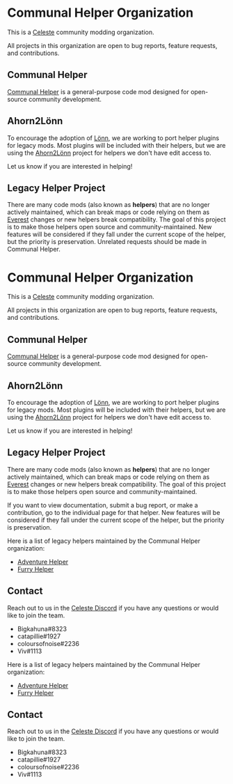 Communal Helper Organization
==========================
This is a [Celeste](http://www.celestegame.com/) community modding organization. 

All projects in this organization are open to bug reports, feature requests, and contributions.

## Communal Helper
[Communal Helper](https://github.com/CommunalHelper/CommunalHelper) is a general-purpose code mod designed for open-source community development.

## Ahorn2Lönn
To encourage the adoption of [Lönn](https://github.com/CelestialCartographers/Loenn), we are working to port helper plugins for legacy mods. Most plugins will be included with their helpers, but we are using the [Ahorn2Lönn](https://github.com/CommunalHelper/Ahorn2Loenn) project for helpers we don't have edit access to. 

Let us know if you are interested in helping! 

## Legacy Helper Project
There are many code mods (also known as **helpers**) that are no longer actively maintained, which can break maps or code relying on them as [Everest](https://everestapi.github.io/) changes or new helpers break compatibility. The goal of this project is to make those helpers open source and community-maintained. New features will be considered if they fall under the current scope of the helper, but the priority is preservation. Unrelated requests should be made in Communal Helper.

Communal Helper Organization
==========================
This is a [Celeste](http://www.celestegame.com/) community modding organization. 

All projects in this organization are open to bug reports, feature requests, and contributions.

## Communal Helper
[Communal Helper](https://github.com/CommunalHelper/CommunalHelper) is a general-purpose code mod designed for open-source community development.

## Ahorn2Lönn
To encourage the adoption of [Lönn](https://github.com/CelestialCartographers/Loenn), we are working to port helper plugins for legacy mods. Most plugins will be included with their helpers, but we are using the [Ahorn2Lönn](https://github.com/CommunalHelper/Ahorn2Loenn) project for helpers we don't have edit access to. 

Let us know if you are interested in helping! 

## Legacy Helper Project
There are many code mods (also known as **helpers**) that are no longer actively maintained, which can break maps or code relying on them as [Everest](https://everestapi.github.io/) changes or new helpers break compatibility. The goal of this project is to make those helpers open source and community-maintained.

If you want to view documentation, submit a bug report, or make a contribution, go to the individual page for that helper. New features will be considered if they fall under the current scope of the helper, but the priority is preservation. 

Here is a list of legacy helpers maintained by the Communal Helper organization:
- [Adventure Helper](https://github.com/CommunalHelper/AdventureHelper)
- [Furry Helper](https://github.com/CommunalHelper/FurryHelper)

## Contact
Reach out to us in the [Celeste Discord](https://discord.com/invite/celeste) if you have any questions or would like to join the team.
- Bigkahuna#8323
- catapillie#1927
- coloursofnoise#2236
- Viv#1113

Here is a list of legacy helpers maintained by the Communal Helper organization:
- [Adventure Helper](https://github.com/CommunalHelper/AdventureHelper)
- [Furry Helper](https://github.com/CommunalHelper/FurryHelper)

## Contact
Reach out to us in the [Celeste Discord](https://discord.com/invite/celeste) if you have any questions or would like to join the team.
- Bigkahuna#8323
- catapillie#1927
- coloursofnoise#2236
- Viv#1113
